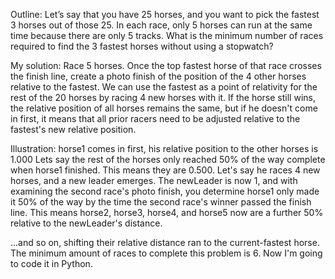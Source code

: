 Outline:  Let’s say that you have 25 horses, and you want to pick the fastest 3 
horses out of those 25. In each race, only 5 horses can run at the same time because 
there are only 5 tracks. What is the minimum number of races required to find the 3 
fastest horses without using a stopwatch?

My solution:  Race 5 horses.  Once the top fastest horse of that race crosses the
finish line, create a photo finish of the position of the 4 other horses relative
to the fastest.  We can use the fastest as a point of relativity for the rest of
the 20 horses by racing 4 new horses with it.  If the horse still wins, the relative
position of all horses remains the same, but if he doesn't come in first, it means
that all prior racers need to be adjusted relative to the fastest's new relative
position.

Illustration: horse1 comes in first, his relative position to the other horses is
1.000  Lets say the rest of the horses only reached 50% of the way complete when
 horse1 finished.  This means they are 0.500.  Let's say he races 4 new horses, and 
 a new leader emerges.  The newLeader is now 1, and with examining the second race's photo finish, you
determine horse1 only made it 50% of the way by the time the second race's winner
passed the finish line.  This means horse2, horse3, horse4, and horse5 now are a
further 50% relative to the newLeader's distance.

...and so on, shifting their relative distance ran to the current-fastest horse.  
The minimum amount of races to complete this problem is 6.  Now I'm going to code
it in Python.
